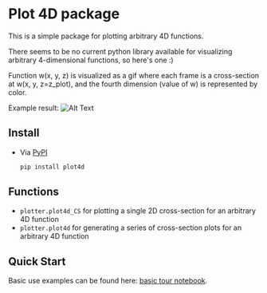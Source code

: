 # Plot 4D package

This is a simple package for plotting arbitrary 4D functions.

There seems to be no current python library available for visualizing arbitrary 4-dimensional functions, so here's one :)

Function w(x, y, z) is visualized as a gif where each frame is a cross-section at w(x, y, z=z_plot), and the fourth dimension (value of w) is represented by color.

Example result:
![Alt Text](https://github.com/yubinhu/plot4d/blob/main/tests/example.gif)

## Install

- Via [PyPI](https://pypi.org/project/plot4d/)

  ```sh
  pip install plot4d
  ```

## Functions

- `plotter.plot4d_CS` for plotting a single 2D cross-section for an arbitrary 4D function
- `plotter.plot4d` for generating a series of cross-section plots for an arbitrary 4D function

## Quick Start
Basic use examples can be found here: [basic tour notebook](https://github.com/yubinhu/plot4d/blob/main/tests/example.ipynb).
